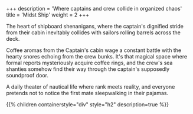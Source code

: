 +++
description = 'Where captains and crew collide in organized chaos'
title = 'Midst Ship'
weight = 2
+++

The heart of shipboard shenanigans, where the captain's dignified stride from their cabin inevitably collides with sailors rolling barrels across the deck.

Coffee aromas from the Captain's cabin wage a constant battle with the hearty snores echoing from the crew bunks. It's that magical space where formal reports mysteriously acquire coffee rings, and the crew's sea shanties somehow find their way through the captain's supposedly soundproof door.

A daily theater of nautical life where rank meets reality, and everyone pretends not to notice the first mate sleepwalking in their pajamas.

{{% children containerstyle="div" style="h2" description=true %}}

